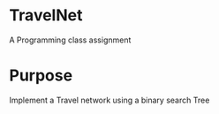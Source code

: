 # TravelNet
A Programming class assignment 
# Purpose
Implement a Travel network using a binary search Tree
